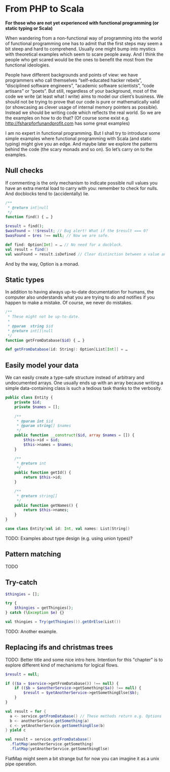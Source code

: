 # From PHP to Scala

**For those who are not yet experienced with functional programming (or static typing or Scala)**

When wandering from a non-functional way of programming into the world of functional programming one has to admit that the first steps may seem a bit steep and hard to comprehend. Usually one might bump into mystics with theoretical examples which seem to scare people away. And I think the people who get scared would be the ones to benefit the most from the functional ideologies.

People have different backgrounds and points of view: we have programmers who call themselves “self-educated hacker rebels”, “disciplined software engineers”, “academic software scientists”, “code artisans” or “poets”. But still, regardless of your background, most of the code we write (at least what I write) aims to model our client’s business. We should not be trying to prove that our code is pure or mathematically valid (or showcasing as clever usage of internal memory pointers as possible). Instead we should be writing code which reflects the real world. So we are the examples on how to do that? (Of course some exist e.g. http://fsharpforfunandprofit.com has some great examples)

I am no expert in functional programming. But I shall try to introduce some simple examples where functional programming with Scala (and static typing) might give you an edge. And maybe later we explore the patterns behind the code (the scary monads and so on). So let’s carry on to the examples.

## Null checks

If commenting is the only mechanism to indicate possible null values you have an extra mental load to carry with you: remember to check for nulls. And docblocks tend to (accidentally) lie.

```php
/**
 * @return int|null
 */
function find() { … }

$result = find();
$wasFound = !!$result; // Bug alert! What if the $result === 0?
$wasFound = $res !== null; // Now we are safe.
```

``` scala
def find: Option[Int] = … // No need for a docblock.
val result = find()
val wasFound = result.isDefined // Clear distinction between a value and it’s existence.
```

And by the way, Option is a monad.

## Static types

In addition to having always up-to-date documentation for humans, the computer also understands what you are trying to do and notifies if you happen to make a mistake. Of course, we never do mistakes.

```php
/**
 * These might not be up-to-date.
 *
 * @param  string $id
 * @return int[]|null
 */
function getFromDatabase($id) { … }
```

```scala
def getFromDatabase(id: String): Option[List[Int]] = …
```

## Easily model your data

We can easily create a type-safe structure instead of arbitrary and undocumented arrays. One usually ends up with an array because writing a simple data-containing class is such a tedious task thanks to the verbosity.

```php
public class Entity {
    private $id;
    private $names = [];
    
    /**
     * @param int $id
     * @param string[] $names
     */
    public function __construct($id, array $names = []) {
        $this->id = $id;
        $this->names = $names;
    }

    /**
     * @return int
     */
    public function getId() {
        return $this->id;
    }

    /**
     * @return string[]
     */
    public function getNames() {
        return $this->names;
    }
}
```

```scala
case class Entity(val id: Int, val names: List[String])
```

TODO: Examples about type design (e.g. using union types)?

## Pattern matching

TODO

## Try-catch

```php
$thingies = [];

try {
    $thingies = getThingies();
} catch (\Exception $e) {}
```

```scala
val thingies = Try(getThingies()).getOrElse(List())
```

TODO: Another example.

## Replacing ifs and christmas trees

TODO: Better title and some nice intro here. Intention for this "chapter" is to explore different kind of mechanisms for logical flows.

```php
$result = null;

if (($a = $service->getFromDatabase()) !== null) {
    if (($b = $anotherService->getSomething($a)) !== null) {
        $result = $yetAnotherService->getSomethingElse($b);
    }
}
```

```scala
val result = for {
  a <- service.getFromDatabase() // These methods return e.g. Options
  b <- anotherService.getSomething(a)
  c <- yetAnotherService.getSomethingElse(b)
} yield c
```

```scala
val result = service.getFromDatabase()
  .flatMap(anotherService.getSomething)
  .flatMap(yetAnotherService.getSomethingElse)
```

FlatMap might seem a bit strange but for now you can imagine it as a unix pipe operation.
